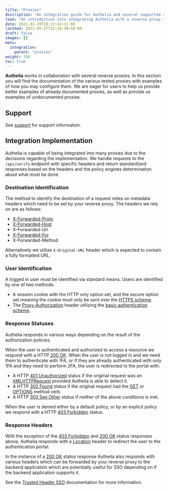 ```yaml
---
title: "Proxies"
description: "An integration guide for Authelia and several supported reverse proxies"
lead: "An introduction into integrating Authelia with a reverse proxy."
date: 2022-03-20T20:23:41+11:00
lastmod: 2022-05-27T22:24:38+10:00
draft: false
images: []
menu:
  integration:
    parent: "proxies"
weight: 310
toc: true
---
```


**Authelia** works in collaboration with several reverse proxies. In this section you will find the documentation of the
various tested proxies with examples of how you may configure them. We are eager for users to help us provide better
examples of already documented proxies, as well as provide us examples of undocumented proxies.

## Support

See [support](support.md) for support information.

## Integration Implementation

Authelia is capable of being integrated into many proxies due to the decisions regarding the implementation. We handle
requests to the `/api/verify` endpoint with specific headers and return standardized responses based on the headers and
the policy engines determination about what must be done.

### Destination Identification

The method to identify the destination of a request relies on metadata headers which need to be set by your reverse
proxy. The headers we rely on are as follows:

- [X-Forwarded-Proto](https://developer.mozilla.org/en-US/docs/Web/HTTP/Headers/X-Forwarded-Proto)
- [X-Forwarded-Host](https://developer.mozilla.org/en-US/docs/Web/HTTP/Headers/X-Forwarded-Host)
- X-Forwarded-Uri
- [X-Forwarded-For](https://developer.mozilla.org/en-US/docs/Web/HTTP/Headers/X-Forwarded-For)
- X-Forwarded-Method

Alternatively we utilize `X-Original-URL` header which is expected to contain a fully formatted URL.

### User Identification

A logged in user must be identified via standard means. Users are identified by one of two methods:

- A session cookie with the HTTP only option set, and the secure option set meaning the cookie must only be sent over the
  [HTTPS scheme](https://developer.mozilla.org/en-US/docs/Glossary/https).
- The [Proxy-Authorization](https://developer.mozilla.org/en-US/docs/Web/HTTP/Headers/Proxy-Authorization) header
  utilizing the
  [basic authentication scheme](https://developer.mozilla.org/en-US/docs/Web/HTTP/Authentication#basic_authentication_scheme).

### Response Statuses

Authelia responds in various ways depending on the result of the authorization policies.

When the user is authenticated and authorized to access a resource we respond with a HTTP
[200 OK](https://developer.mozilla.org/en-US/docs/Web/HTTP/Status/200). When the user is not logged in and we need them
to authenticate with 1FA, or if they are already authenticated with only 1FA and they need to perform 2FA, the user is
redirected to the portal with:

- A HTTP [401 Unauthorized](https://developer.mozilla.org/en-US/docs/Web/HTTP/Status/401) status if the original request
  was an [XMLHTTPRequest](https://developer.mozilla.org/en-US/docs/Web/API/XMLHttpRequest) provided Authelia is able to
  detect it.
- A HTTP [302 Found](https://developer.mozilla.org/en-US/docs/Web/HTTP/Status/302) status if the original request had
  the [GET](https://developer.mozilla.org/en-US/docs/Web/HTTP/Methods/GET) or
  [OPTIONS](https://developer.mozilla.org/en-US/docs/Web/HTTP/Methods/OPTIONS) method verb.
- A HTTP [303 See Other](https://developer.mozilla.org/en-US/docs/Web/HTTP/Status/303) status if neither of the above
  conditions is met.

When the user is denied either by a default policy, or by an explicit policy we respond with a HTTP
[403 Forbidden](https://developer.mozilla.org/en-US/docs/Web/HTTP/Status/403) status.

### Response Headers

With the exception of the [403 Forbidden](https://developer.mozilla.org/en-US/docs/Web/HTTP/Status/403) and
[200 OK](https://developer.mozilla.org/en-US/docs/Web/HTTP/Status/200) status responses above,
Authelia responds with a [Location](https://developer.mozilla.org/en-US/docs/Web/HTTP/Headers/Location) header to
redirect the user to the authentication portal.

In the instance of a [200 OK](https://developer.mozilla.org/en-US/docs/Web/HTTP/Status/200) status response Authelia
also responds with various headers which can be forwarded by your reverse proxy to the backend application which are
potentially useful for SSO depending on if the backend application supports it.

See the [Trusted Header SSO](../trusted-header-sso/introduction.md) documentation for more information.
